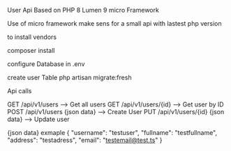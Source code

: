 User Api Based on PHP 8 Lumen 9 micro Framework

Use of micro framework make sens for a small api with lastest php version

to install vendors

composer install 

configure Database in .env

create user Table
php artisan migrate:fresh

Api calls

GET /api/v1/users --> Get all users
GET /api/v1/users/{id} --> Get user by ID
POST /api/v1/users {json data} --> Create  User
PUT /api/v1/users/{id} {json data} --> Update user


{json data} exmaple 
{
  "username": "testuser",
  "fullname": "testfullname",
  "address": "testadress",
  "email": "testemail@test.ts"
}
